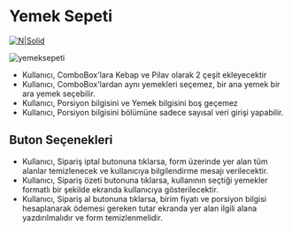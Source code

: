 # Yemek Sepeti
[![N|Solid](https://www.bilgeadam.com/akademi/SiteAssets/BilgeAdam/Images/LogoAkademi.png)](https://www.bilgeadam.com/akademi/) 


![yemeksepeti](https://user-images.githubusercontent.com/13505194/68115511-9882ac80-ff09-11e9-9199-ff8051fa81a9.png)



* Kullanıcı, ComboBox'lara Kebap ve Pilav olarak 2 çeşit ekleyecektir
* Kullanıcı, ComboBox'lardan aynı yemekleri seçemez, bir ana yemek bir ara yemek seçebilir.
* Kullanıcı, Porsiyon bilgisini ve Yemek bilgisini boş geçemez
* Kullanıcı, Porsiyon bilgisini bölümüne sadece sayısal veri girişi yapabilir.

## Buton Seçenekleri
* Kullanıcı, Sipariş iptal butonuna tıklarsa, form üzerinde yer alan tüm alanlar temizlenecek ve kullanıcıya bilgilendirme mesajı verilecektir.
* Kullanıcı, Sipariş özeti butonuna tıklarsa, kullanının seçtiği yemekler formatlı bir şekilde ekranda kullanıcıya gösterilecektir.
* Kullanıcı, Sipariş al butonuna tıklarsa, birim fiyatı ve porsiyon bilgisi hesaplanarak ödemesi gereken tutar ekranda yer alan ilgili alana yazdırılmalıdır ve form temizlenmelidir.
